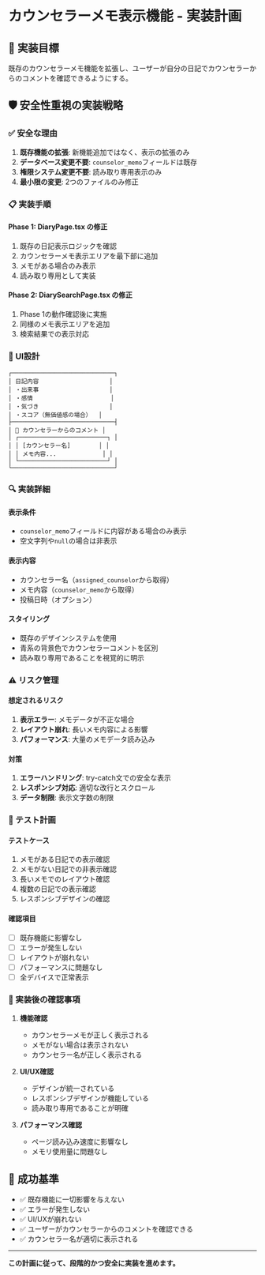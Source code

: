 # カウンセラーメモ表示機能 - 実装計画

## 🎯 実装目標

既存のカウンセラーメモ機能を拡張し、ユーザーが自分の日記でカウンセラーからのコメントを確認できるようにする。

## 🛡️ 安全性重視の実装戦略

### ✅ 安全な理由
1. **既存機能の拡張**: 新機能追加ではなく、表示の拡張のみ
2. **データベース変更不要**: `counselor_memo`フィールドは既存
3. **権限システム変更不要**: 読み取り専用表示のみ
4. **最小限の変更**: 2つのファイルのみ修正

### 📋 実装手順

#### Phase 1: DiaryPage.tsx の修正
1. 既存の日記表示ロジックを確認
2. カウンセラーメモ表示エリアを最下部に追加
3. メモがある場合のみ表示
4. 読み取り専用として実装

#### Phase 2: DiarySearchPage.tsx の修正
1. Phase 1の動作確認後に実施
2. 同様のメモ表示エリアを追加
3. 検索結果での表示対応

### 🎨 UI設計

```
┌─────────────────────────────┐
│ 日記内容                    │
│ ・出来事                    │
│ ・感情                      │
│ ・気づき                    │
│ ・スコア（無価値感の場合）  │
├─────────────────────────────┤
│ 💬 カウンセラーからのコメント │
│ ┌─────────────────────────┐ │
│ │ [カウンセラー名]        │ │
│ │ メモ内容...             │ │
│ └─────────────────────────┘ │
└─────────────────────────────┘
```

### 🔍 実装詳細

#### 表示条件
- `counselor_memo`フィールドに内容がある場合のみ表示
- 空文字列や`null`の場合は非表示

#### 表示内容
- カウンセラー名（`assigned_counselor`から取得）
- メモ内容（`counselor_memo`から取得）
- 投稿日時（オプション）

#### スタイリング
- 既存のデザインシステムを使用
- 青系の背景色でカウンセラーコメントを区別
- 読み取り専用であることを視覚的に明示

### ⚠️ リスク管理

#### 想定されるリスク
1. **表示エラー**: メモデータが不正な場合
2. **レイアウト崩れ**: 長いメモ内容による影響
3. **パフォーマンス**: 大量のメモデータ読み込み

#### 対策
1. **エラーハンドリング**: try-catch文での安全な表示
2. **レスポンシブ対応**: 適切な改行とスクロール
3. **データ制限**: 表示文字数の制限

### 🧪 テスト計画

#### テストケース
1. メモがある日記での表示確認
2. メモがない日記での非表示確認
3. 長いメモでのレイアウト確認
4. 複数の日記での表示確認
5. レスポンシブデザインの確認

#### 確認項目
- [ ] 既存機能に影響なし
- [ ] エラーが発生しない
- [ ] レイアウトが崩れない
- [ ] パフォーマンスに問題なし
- [ ] 全デバイスで正常表示

### 📝 実装後の確認事項

1. **機能確認**
   - カウンセラーメモが正しく表示される
   - メモがない場合は表示されない
   - カウンセラー名が正しく表示される

2. **UI/UX確認**
   - デザインが統一されている
   - レスポンシブデザインが機能している
   - 読み取り専用であることが明確

3. **パフォーマンス確認**
   - ページ読み込み速度に影響なし
   - メモリ使用量に問題なし

## 🎯 成功基準

- ✅ 既存機能に一切影響を与えない
- ✅ エラーが発生しない
- ✅ UI/UXが崩れない
- ✅ ユーザーがカウンセラーからのコメントを確認できる
- ✅ カウンセラー名が適切に表示される

---

**この計画に従って、段階的かつ安全に実装を進めます。**